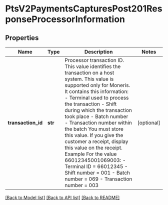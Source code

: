 # PtsV2PaymentsCapturesPost201ResponseProcessorInformation

## Properties
Name | Type | Description | Notes
------------ | ------------- | ------------- | -------------
**transaction_id** | **str** | Processor transaction ID.  This value identifies the transaction on a host system. This value is supported only for Moneris. It contains this information:   - Terminal used to process the transaction  - Shift during which the transaction took place  - Batch number  - Transaction number within the batch  You must store this value. If you give the customer a receipt, display this value on the receipt.  Example For the value 66012345001069003:   - Terminal ID &#x3D; 66012345  - Shift number &#x3D; 001  - Batch number &#x3D; 069  - Transaction number &#x3D; 003  | [optional] 

[[Back to Model list]](../README.md#documentation-for-models) [[Back to API list]](../README.md#documentation-for-api-endpoints) [[Back to README]](../README.md)


